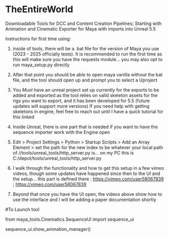 # TheEntireWorld
Downloadable Tools for DCC and Content Creation Pipelines; Starting with Animation and Cinematic Exporter for Maya with imports into Unreal 5.5

Instructions for first time using:

1. inside of tools, there will be a .bat file for the version of Maya you use (2023 - 2025 officially tests). It is recommended to run the first time as this will make sure you have the requests module... you may also opt to run maya_setup.py directly
   
2. After that point you should be able to open maya vanilla without the bat file, and the tool should open up and prompt you to select a Uproject

3. You *Must* have an unreal project set up currently for the exports to be added and exported as the tool relies on valid skeleton assets for the rigs you want to export, and it has been developed for 5.5 (future updates will support more versions)
If you need help with getting skeletons in engine, feel free to reach out until I have a quick tutorial for this linked

4. Inside Unreal, there is one part that is needed if you want to have the sequence importer work with the Engine open
  
5. Edit > Project Settings > Python > Startup Scripts > Add an Array Element > set the path for the new index to be whatever your local path of  //tools/unreal_tools/http_server.py is... on my PC this is C:/depot/tools/unreal_tools/http_server.py
   
6. I walk through the functionality and how to get this setup in a few vimeo videos, though some updates have happened since then to the UI and the setup... this part is defined there : https://vimeo.com/user58067839 ; https://vimeo.com/user58067839

7. Beyond that once you have the UI open, the videos above show how to use the interface and I will be adding a paper documentation shortly

#To Launch tool

from maya_tools.Cinematics.SequenceUI import sequence_ui

sequence_ui.show_animation_manager()

